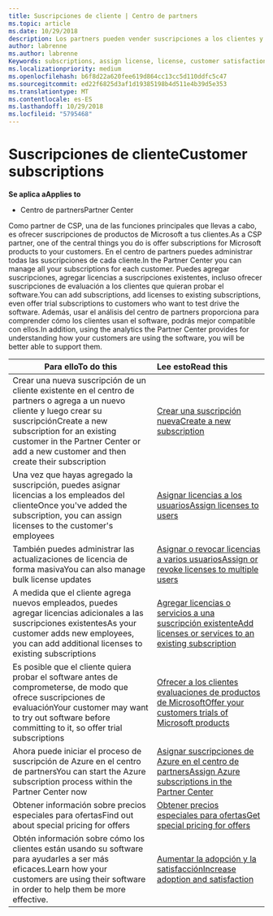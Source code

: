 ```yaml
---
title: Suscripciones de cliente | Centro de partners
ms.topic: article
ms.date: 10/29/2018
description: Los partners pueden vender suscripciones a los clientes y administrarlas a través del Centro de partners.
author: labrenne
ms.author: labrenne
Keywords: subscriptions, assign license, license, customer satisfaction, Azure subscriptions
ms.localizationpriority: medium
ms.openlocfilehash: b6f8d22a620fee619d864cc13cc5d110ddfc5c47
ms.sourcegitcommit: ed22f6825d3af1d19385198b4d511e4b39d5e353
ms.translationtype: MT
ms.contentlocale: es-ES
ms.lasthandoff: 10/29/2018
ms.locfileid: "5795468"
---
```

# <a name="customer-subscriptions"></a><span data-ttu-id="de667-103">Suscripciones de cliente</span><span class="sxs-lookup"><span data-stu-id="de667-103">Customer subscriptions</span></span>

**<span data-ttu-id="de667-104">Se aplica a</span><span class="sxs-lookup"><span data-stu-id="de667-104">Applies to</span></span>**

-  <span data-ttu-id="de667-105">Centro de partners</span><span class="sxs-lookup"><span data-stu-id="de667-105">Partner Center</span></span>

<span data-ttu-id="de667-106">Como partner de CSP, una de las funciones principales que llevas a cabo, es ofrecer suscripciones de productos de Microsoft a tus clientes.</span><span class="sxs-lookup"><span data-stu-id="de667-106">As a CSP partner, one of the central things you do is offer subscriptions for Microsoft products to your customers.</span></span> <span data-ttu-id="de667-107">En el centro de partners puedes administrar todas las suscripciones de cada cliente.</span><span class="sxs-lookup"><span data-stu-id="de667-107">In the Partner Center you can manage all your subscriptions for each customer.</span></span> <span data-ttu-id="de667-108">Puedes agregar suscripciones, agregar licencias a suscripciones existentes, incluso ofrecer suscripciones de evaluación a los clientes que quieran probar el software.</span><span class="sxs-lookup"><span data-stu-id="de667-108">You can add subscriptions, add licenses to existing subscriptions, even offer trial subscriptions to customers who want to test drive the software.</span></span> <span data-ttu-id="de667-109">Además, usar el análisis del centro de partners proporciona para comprender cómo los clientes usan el software, podrás mejor compatible con ellos.</span><span class="sxs-lookup"><span data-stu-id="de667-109">In addition, using the analytics the Partner Center provides for understanding how your customers are using the software, you will be better able to support them.</span></span>

|**<span data-ttu-id="de667-110">Para ello</span><span class="sxs-lookup"><span data-stu-id="de667-110">To do this</span></span>**   |**<span data-ttu-id="de667-111">Lee esto</span><span class="sxs-lookup"><span data-stu-id="de667-111">Read this</span></span>**   |
|----------------------|:----------------------|
|<span data-ttu-id="de667-112">Crear una nueva suscripción de un cliente existente en el centro de partners o agrega a un nuevo cliente y luego crear su suscripción</span><span class="sxs-lookup"><span data-stu-id="de667-112">Create a new subscription for an existing customer in the Partner Center or add a new customer and then create their subscription</span></span>|[<span data-ttu-id="de667-113">Crear una suscripción nueva</span><span class="sxs-lookup"><span data-stu-id="de667-113">Create a new subscription</span></span>](create-a-new-subscription.md)|
|<span data-ttu-id="de667-114">Una vez que hayas agregado la suscripción, puedes asignar licencias a los empleados del cliente</span><span class="sxs-lookup"><span data-stu-id="de667-114">Once you've added the subscription, you can assign licenses to the customer's employees</span></span>  |[<span data-ttu-id="de667-115">Asignar licencias a los usuarios</span><span class="sxs-lookup"><span data-stu-id="de667-115">Assign licenses to users</span></span>](assign-licenses-to-users.md)|
|<span data-ttu-id="de667-116">También puedes administrar las actualizaciones de licencia de forma masiva</span><span class="sxs-lookup"><span data-stu-id="de667-116">You can also manage bulk license updates</span></span>   |[<span data-ttu-id="de667-117">Asignar o revocar licencias a varios usuarios</span><span class="sxs-lookup"><span data-stu-id="de667-117">Assign or revoke licenses to multiple users</span></span>](bulk-license-provisioning-for-multiple-users.md)|
|<span data-ttu-id="de667-118">A medida que el cliente agrega nuevos empleados, puedes agregar licencias adicionales a las suscripciones existentes</span><span class="sxs-lookup"><span data-stu-id="de667-118">As your customer adds new employees, you can add additional licenses to existing subscriptions</span></span>   |[<span data-ttu-id="de667-119">Agregar licencias o servicios a una suscripción existente</span><span class="sxs-lookup"><span data-stu-id="de667-119">Add licenses or services to an existing subscription</span></span>](add-licenses-or-services-to-an-existing-subscription.md)|
|<span data-ttu-id="de667-120">Es posible que el cliente quiera probar el software antes de comprometerse, de modo que ofrece suscripciones de evaluación</span><span class="sxs-lookup"><span data-stu-id="de667-120">Your customer may want to try out software before committing to it, so offer trial subscriptions</span></span>    |[<span data-ttu-id="de667-121">Ofrecer a los clientes evaluaciones de productos de Microsoft</span><span class="sxs-lookup"><span data-stu-id="de667-121">Offer your customers trials of Microsoft products</span></span>](offer-your-customers-trials-of-microsoft-products.md)|
|<span data-ttu-id="de667-122">Ahora puede iniciar el proceso de suscripción de Azure en el centro de partners</span><span class="sxs-lookup"><span data-stu-id="de667-122">You can start the Azure subscription process within the Partner Center now</span></span>   |[<span data-ttu-id="de667-123">Asignar suscripciones de Azure en el centro de partners</span><span class="sxs-lookup"><span data-stu-id="de667-123">Assign Azure subscriptions in the Partner Center</span></span>](assign-azure-subscriptions.md)|
|<span data-ttu-id="de667-124">Obtener información sobre precios especiales para ofertas</span><span class="sxs-lookup"><span data-stu-id="de667-124">Find out about special pricing for offers</span></span>   |[<span data-ttu-id="de667-125">Obtener precios especiales para ofertas</span><span class="sxs-lookup"><span data-stu-id="de667-125">Get special pricing for offers</span></span>](get-special-pricing-for-offers.md)|
|<span data-ttu-id="de667-126">Obtén información sobre cómo los clientes están usando su software para ayudarles a ser más eficaces.</span><span class="sxs-lookup"><span data-stu-id="de667-126">Learn how your customers are using their software in order to help them be more effective.</span></span>   | [<span data-ttu-id="de667-127">Aumentar la adopción y la satisfacción</span><span class="sxs-lookup"><span data-stu-id="de667-127">Increase adoption and satisfaction</span></span>](increasing-adoption-and-satisfaction.md)   | 

































 

 



